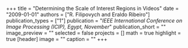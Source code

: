 +++
title = "Determining the Scale of Interest Regions in Videos"
date = "2009-01-01"
authors = ["R. Filipovych and Eraldo Ribeiro"]
publication_types = ["1"]
publication = "_IEEE International Conference on Image Processing (ICIP),  Egypt, November_"
publication_short = ""
image_preview = ""
selected = false
projects = []
math = true
highlight = true
[header]
image = ""
caption = ""
+++

